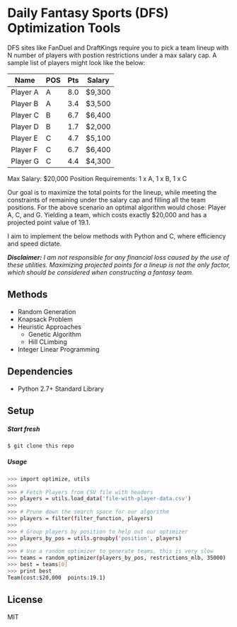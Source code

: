 # Daily Fantasy Sports (DFS) Optimization Tools

DFS sites like FanDuel and DraftKings require you to pick a team lineup with N number of players with postion restrictions under a max salary cap. A sample list of players might look like the below:

| Name     | POS | Pts | Salary |
|----------|-----|-----|--------|
| Player A |  A  | 8.0 | $9,300 |
| Player B |  A  | 3.4 | $3,500 |
| Player C |  B  | 6.7 | $6,400 |
| Player D |  B  | 1.7 | $2,000 |
| Player E |  C  | 4.7 | $5,100 |
| Player F |  C  | 6.7 | $6,400 |
| Player G |  C  | 4.4 | $4,300 |

Max Salary: $20,000
Position Requirements: 1 x A, 1 x B, 1 x C

Our goal is to maximize the total points for the lineup, while meeting the constraints of remaining under the salary cap and filling all the team positions. For the above scenario an optimal algorithm would chose: Player A, C, and G. Yielding a team, which costs exactly $20,000 and has a projected point value of 19.1.

I aim to implement the below methods with Python and C, where efficiency and speed dictate.

***Disclaimer:*** *I am not responsible for any financial loss caused by the use of these utilities. Maximizing projected points for a lineup is not the only factor, which should be considered when constructing a fantasy team.*

## Methods
  * Random Generation
  * Knapsack Problem
  * Heuristic Approaches
      * Genetic Algorithm
      * Hill CLimbing
  * Integer Linear Programming

## Dependencies
- Python 2.7+ Standard Library

## Setup
##### Start fresh
```sh
$ git clone this repo
```
##### Usage
```sh
>>> import optimize, utils
>>>
>>> # Fetch Players from CSV file with headers
>>> players = utils.load_data('file-with-player-data.csv')
>>>
>>> # Prune down the search space for our algorithm
>>> players = filter(filter_function, players)
>>>
>>> # Group players by position to help out our optimizer
>>> players_by_pos = utils.groupby('position', players)
>>>
>>> # Use a random optimizer to generate teams, this is very slow
>>> teams = random_optimizer(players_by_pos, restrictions_mlb, 35000)
>>> best = teams[0]
>>> print best
Team(cost:$20,000  points:19.1)
```

## License
MIT
